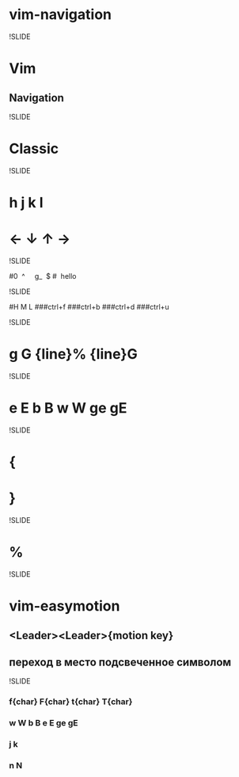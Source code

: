 # vim-navigation

!SLIDE

# Vim

## Navigation

!SLIDE

# Classic

!SLIDE

# h j k l
# &larr; &darr; &uarr; &rarr;

!SLIDE

#0&nbsp;&nbsp;^&nbsp;&nbsp;&nbsp;&nbsp;&nbsp;g_ &nbsp;$
#&nbsp;&nbsp;hello&nbsp;&nbsp;       

!SLIDE

#H M L
###ctrl+f
###ctrl+b
###ctrl+d
###ctrl+u

!SLIDE

# g G {line}% {line}G

!SLIDE

# e E b B w W ge gE

!SLIDE

# {
# }

!SLIDE

# %

!SLIDE

# vim-easymotion
## &lt;Leader&gt;&lt;Leader&gt;{motion key}
## переход в место подсвеченное символом

!SLIDE

### f{char} F{char} t{char} T{char}
### w W b B e E ge gE
### j k
### n N
